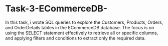 # Task-3-ECommerceDB-
In this task, i wrote SQL queries to explore the Customers, Products, Orders, and OrderDetails tables in the ECommerceDB database. The focus is on using the SELECT statement effectively to retrieve all or specific columns, and applying filters and conditions to extract only the required data.
